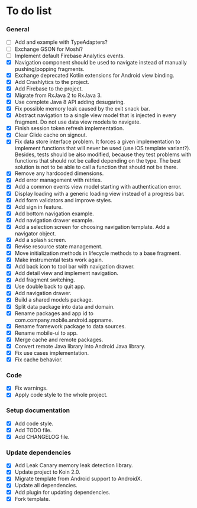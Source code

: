 # To do list

### General

- [ ] Add and example with TypeAdapters?
- [ ] Exchange GSON for Moshi?
- [ ] Implement default Firebase Analytics events.
- [x] Navigation component should be used to navigate instead of manually pushing/popping fragments.
- [x] Exchange deprecated Kotlin extensions for Android view binding.
- [x] Add Crashlytics to the project.
- [x] Add Firebase to the project.
- [x] Migrate from RxJava 2 to RxJava 3.
- [x] Use complete Java 8 API adding desugaring.
- [x] Fix possible memory leak caused by the exit snack bar.
- [x] Abstract navigation to a single view model that is injected in every fragment. Do not use data view models to navigate.
- [x] Finish session token refresh implementation.
- [x] Clear Glide cache on signout.
- [x] Fix data store interface problem. It forces a given implementation to implement functions that will never be used (use iOS template variant?). Besides, tests should be also modified, because they test problems with functions that should not be called depending on the type. The best solution is not to be able to call a function that should not be there.
- [x] Remove any hardcoded dimensions.
- [x] Add error management with retries.
- [x] Add a common events view model starting with authentication error.
- [x] Display loading with a generic loading view instead of a progress bar.
- [x] Add form validators and improve styles.
- [x] Add sign in feature.
- [x] Add bottom navigation example.
- [x] Add navigation drawer example.
- [x] Add a selection screen for choosing navigation template. Add a navigator object.
- [x] Add a splash screen.
- [x] Revise resource state management.
- [x] Move initialization methods in lifecycle methods to a base fragment.
- [x] Make instrumental tests work again.
- [x] Add back icon to tool bar with navigation drawer.
- [x] Add detail view and implement navigation.
- [x] Add fragment switching.
- [x] Use double back to quit app.
- [x] Add navigation drawer.
- [x] Build a shared models package.
- [x] Split data package into data and domain.
- [x] Rename packages and app id to com.company.mobile.android.appname.
- [x] Rename framework package to data sources.
- [x] Rename mobile-ui to app.
- [x] Merge cache and remote packages.
- [x] Convert remote Java library into Android Java library.
- [x] Fix use cases implementation.
- [x] Fix cache behavior.

### Code

- [x] Fix warnings.
- [x] Apply code style to the whole project.

### Setup documentation

- [x] Add code style.
- [x] Add TODO file.
- [x] Add CHANGELOG file.

### Update dependencies

- [x] Add Leak Canary memory leak detection library.
- [x] Update project to Koin 2.0.
- [x] Migrate template from Android support to AndroidX.
- [x] Update all dependencies.
- [x] Add plugin for updating dependencies.
- [x] Fork template.